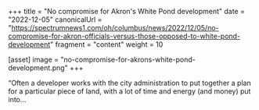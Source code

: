 +++
title = "No compromise for Akron's White Pond development"
date = "2022-12-05"
canonicalUrl = "https://spectrumnews1.com/oh/columbus/news/2022/12/05/no-compromise-for-akron-officials-versus-those-opposed-to-white-pond-development"
fragment = "content"
weight = 10

[asset]
    image = "no-compromise-for-akrons-white-pond-development.png"
+++

“Often a developer works with the city administration to put together a 
plan for a particular piece of land, with a lot of time and energy (and 
money) put into...
